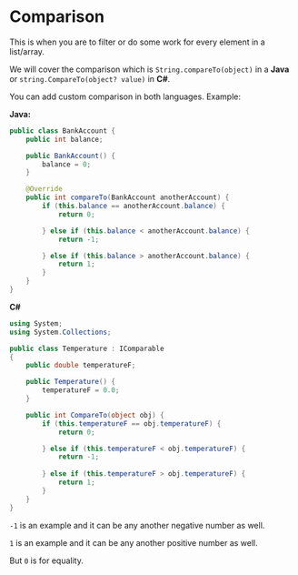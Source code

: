 # Comparison

This is when you are to filter or do some work for every element in a list/array.

We will cover the comparison which is `String.compareTo(object)` in a **Java** or `string.CompareTo(object? value)` in **C#**.

You can add custom comparison in both languages.
Example:

**Java:**
```java
public class BankAccount {
    public int balance;

    public BankAccount() {
        balance = 0;
    }

    @Override
    public int compareTo(BankAccount anotherAccount) {
        if (this.balance == anotherAccount.balance) {
            return 0;

        } else if (this.balance < anotherAccount.balance) {
            return -1;

        } else if (this.balance > anotherAccount.balance) {
            return 1;
        }
    }
}
```

**C#**
```c#
using System;
using System.Collections;

public class Temperature : IComparable
{
    public double temperatureF;

    public Temperature() {
        temperatureF = 0.0;
    }

    public int CompareTo(object obj) {
        if (this.temperatureF == obj.temperatureF) {
            return 0;

        } else if (this.temperatureF < obj.temperatureF) {
            return -1;
            
        } else if (this.temperatureF > obj.temperatureF) {
            return 1;
        }
    }
}
```


`-1` is an example and it can be any another negative number as well.

`1` is an example and it can be any another positive number as well.

But `0` is for equality.